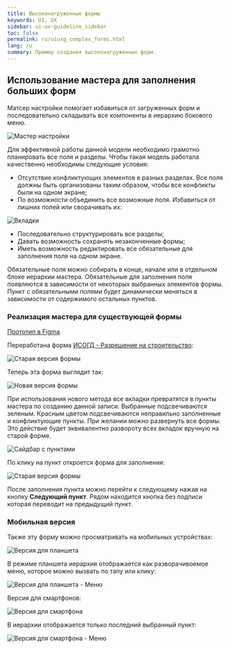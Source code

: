 ```yaml
---
title: Высоконагруженные формы
keywords: UI, UX
sidebar: ui-ux-guideline_sidebar
toc: false
permalink: ru/uiuxg_complex_forms.html
lang: ru
summary: Пример создания высоконагруженных форм.
---
```


## Использование мастера для заполнения больших форм

Матсер настройки помогает избавиться от загруженных форм и последовательно складывать все компоненты в иерархию бокового меню.

![Мастер настройки](../../../images/pages/guides/ui-ux-guideline/uiuxg_complex_forms/1.png)

Для эффективной работы данной модели необходимо грамотно планировать все поля и разделы. Чтобы такая модель работала качественно необходимы следующие условия:

* Отсутствие конфликтующих элементов в разных разделах. Все поля должны быть организованы таким образом, чтобы все конфликты были на одном экране;
* По возможности объединить все возможные поля. Избавиться от лишних полей или сворачивать их:

![Вкладки](../../../images/pages/guides/ui-ux-guideline/uiuxg_complex_forms/2.png)

* Последовательно структурировать все разделы;
* Давать возможность сохранять незаконченные формы;
* Иметь возможность редактировать все обязательные для заполнения поля на одном экране.

Обязательные поля можно собирать в конце, начале или в отдельном блоке иерархии мастера. Обязательные для заполнения поля появляются в зависимости от некоторых выбранных элементов формы. Пункт с обязательными полями будет динамически меняться в зависимости от содержимого остальных пунктов.

### Реализация мастера для существующей формы

[Прототип в Figma](https://www.figma.com/file/DJ6lDHNM1BM4mNxJn1jPkC/%D0%94%D0%A1-2-%D1%8D%D1%82%D0%B0%D0%BF-%D0%BD%D0%B0%D0%B3%D1%80%D1%83%D0%B6%D0%B5%D0%BD%D0%BD%D0%B0%D1%8F-%D1%84%D0%BE%D1%80%D0%BC%D0%B0?node-id=260%3A39631)

Переработана форма [ИСОГД - Разрешение на строительство](http://isogd:2205/forms/Zdanie/ZdanieWebE.aspx?PK=%7Bb5cdd5e8-1173-4208-aa39-ceed4313ee5d%7D):

![Старая версия формы](../../../images/pages/guides/ui-ux-guideline/uiuxg_complex_forms/3.png)

Теперь эта форма выглядит так:

![Новая версия формы](../../../images/pages/guides/ui-ux-guideline/uiuxg_complex_forms/3,1.png)

При использования нового метода все вкладки превратятся в пункты мастера по созданию данной записи. Выбранные подсвечиваются зеленым. Красным цветом подсвечиваются неправильно заполненные и конфликтующие пункты. При желании можно развернуть все формы. Это действие будет эквивалентно развороту всех вкладок вручную на старой форме.

![Сайдбар с пунктами](../../../images/pages/guides/ui-ux-guideline/uiuxg_complex_forms/4.png)

По клику на пункт откроется форма для заполнения:

![Старая версия формы](../../../images/pages/guides/ui-ux-guideline/uiuxg_complex_forms/5.png)

После заполнения пункта можно перейти к следующему нажав на кнопку **Следующий пункт**. Рядом находится кнопка без подписи которая переводит на предыдущий пункт.

### Мобильная версия

Также эту форму можно просматривать на мобильных устройствах:

![Версия для планшета](../../../images/pages/guides/ui-ux-guideline/uiuxg_complex_forms/6.png)

В режиме планшета иерархия отображается как разворачивоемое меню, которое  можно вызвать по тапу или клику:

![Версия для планшета - Меню](../../../images/pages/guides/ui-ux-guideline/uiuxg_complex_forms/7.png)

Версия для смартфонов:

![Версия для смартфона](../../../images/pages/guides/ui-ux-guideline/uiuxg_complex_forms/8.png)

В иерархии отображается только последний выбранный пункт:

![Версия для смартфона - Меню](../../../images/pages/guides/ui-ux-guideline/uiuxg_complex_forms/9.png)

